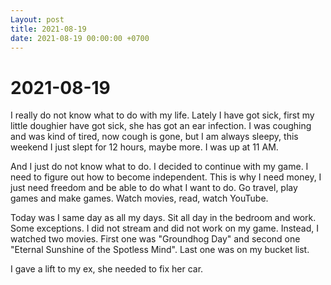 ```yaml
---
Layout: post
title: 2021-08-19
date: 2021-08-19 00:00:00 +0700
---
```


# 2021-08-19

I really do not know what to do with my life. Lately I have got sick,
first my little doughier have got sick, she has got an ear infection. I
was coughing and was kind of tired, now cough is gone, but I am always
sleepy, this weekend I just slept for 12 hours, maybe more. I was up
at 11 AM.

And I just do not know what to do. I decided to continue with my
game. I need to figure out how to become independent. This is why I
need money, I just need freedom and be able to do what I want to
do. Go travel, play games and make games. Watch movies, read, watch
YouTube.

Today was I same day as all my days. Sit all day in the bedroom and
work. Some exceptions. I did not stream and did not work on my
game. Instead, I watched two movies. First one was "Groundhog Day" and
second one "Eternal Sunshine of the Spotless Mind". Last one was on my
bucket list.

I gave a lift to my ex, she needed to fix her car.
